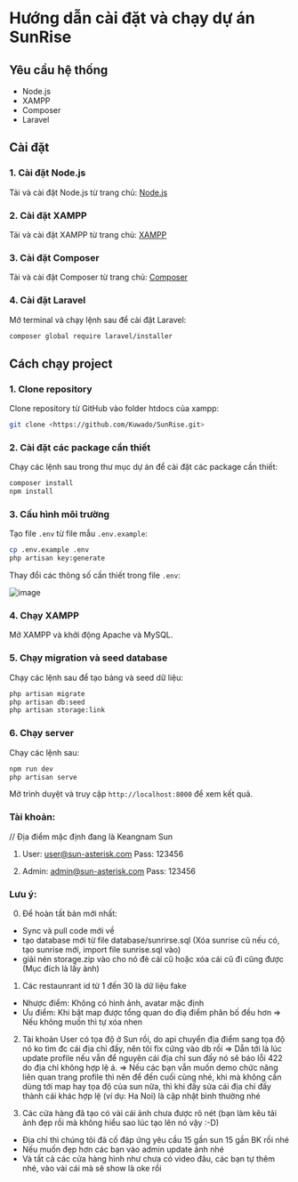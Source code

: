 # Hướng dẫn cài đặt và chạy dự án SunRise

## Yêu cầu hệ thống

-   Node.js
-   XAMPP
-   Composer
-   Laravel

## Cài đặt

### 1. Cài đặt Node.js

Tải và cài đặt Node.js từ trang chủ: [Node.js](https://nodejs.org/)

### 2. Cài đặt XAMPP

Tải và cài đặt XAMPP từ trang chủ: [XAMPP](https://www.apachefriends.org/index.html)

### 3. Cài đặt Composer

Tải và cài đặt Composer từ trang chủ: [Composer](https://getcomposer.org/)

### 4. Cài đặt Laravel

Mở terminal và chạy lệnh sau để cài đặt Laravel:

```sh
composer global require laravel/installer
```

## Cách chạy project

### 1. Clone repository

Clone repository từ GitHub vào folder htdocs của xampp:

```sh
git clone <https://github.com/Kuwado/SunRise.git>
```

### 2. Cài đặt các package cần thiết

Chạy các lệnh sau trong thư mục dự án để cài đặt các package cần thiết:

```sh
composer install
npm install
```

### 3. Cấu hình môi trường

Tạo file `.env` từ file mẫu `.env.example`:

```sh
cp .env.example .env
php artisan key:generate
```

Thay đổi các thông số cần thiết trong file `.env`:

![image](https://github.com/user-attachments/assets/f8cc6b58-6d52-45d0-a87d-b3930728738f)

### 4. Chạy XAMPP

Mở XAMPP và khởi động Apache và MySQL.

### 5. Chạy migration và seed database

Chạy các lệnh sau để tạo bảng và seed dữ liệu:

```sh
php artisan migrate
php artisan db:seed
php artisan storage:link
```

### 6. Chạy server

Chạy các lệnh sau:

```sh
npm run dev
php artisan serve
```

Mở trình duyệt và truy cập `http://localhost:8000` để xem kết quả.

### Tài khoản:

// Địa điểm mặc định đang là Keangnam Sun

1. User: user@sun-asterisk.com
   Pass: 123456

2. Admin: admin@sun-asterisk.com
   Pass: 123456

### Lưu ý:

0. Để hoàn tất bản mới nhất:

-   Sync và pull code mới về
-   tạo database mới từ file database/sunrirse.sql (Xóa sunrise cũ nếu có, tạo sunrise mới, import file sunrise.sql vào)
-   giải nén storage.zip vào cho nó đè cái cũ hoặc xóa cái cũ đi cũng được (Mục đích là lấy ảnh)

1. Các restaunrant id từ 1 đến 30 là dữ liệu fake

-   Nhược điểm: Không có hình ảnh, avatar mặc định
-   Ưu điểm: Khi bật map được tổng quan do điạ điểm phân bố đều hơn
    => Nếu không muốn thì tự xóa nhen

2. Tài khoản User có tọa độ ở Sun rồi, do api chuyển địa điểm sang tọa độ nó ko tìm đc cái địa chỉ đấy, nên tôi fix cứng vào db rồi => Dẫn tới là lúc update profile nếu vẫn để nguyên cái địa chỉ sun đấy nó sẽ báo lỗi 422 do địa chỉ không hợp lệ á.
   => Nếu các bạn vẫn muốn demo chức năng liên quan trang profile thì nên để đến cuối cùng nhé, khi mà không cần dùng tới map hay tọa độ của sun nữa, thì khi đấy sửa cái địa chỉ đấy thành cái khác hợp lệ (ví dụ: Ha Noi) là cập nhật bình thường nhé

3. Các cửa hàng đã tạo có vài cái ảnh chưa được rõ nét (bạn làm kêu tải ảnh đẹp rồi mà không hiểu sao lúc tạo lên nó vậy :-D)

-   Địa chỉ thì chúng tôi đã cố đáp ứng yêu cầu 15 gần sun 15 gần BK rồi nhé
-   Nếu muốn đẹp hơn các bạn vào admin update ảnh nhé
-   Và tất cả các cửa hàng hình như chưa có video đâu, các bạn tự thêm nhé, vào vài cái mà sẽ show là oke rồi

